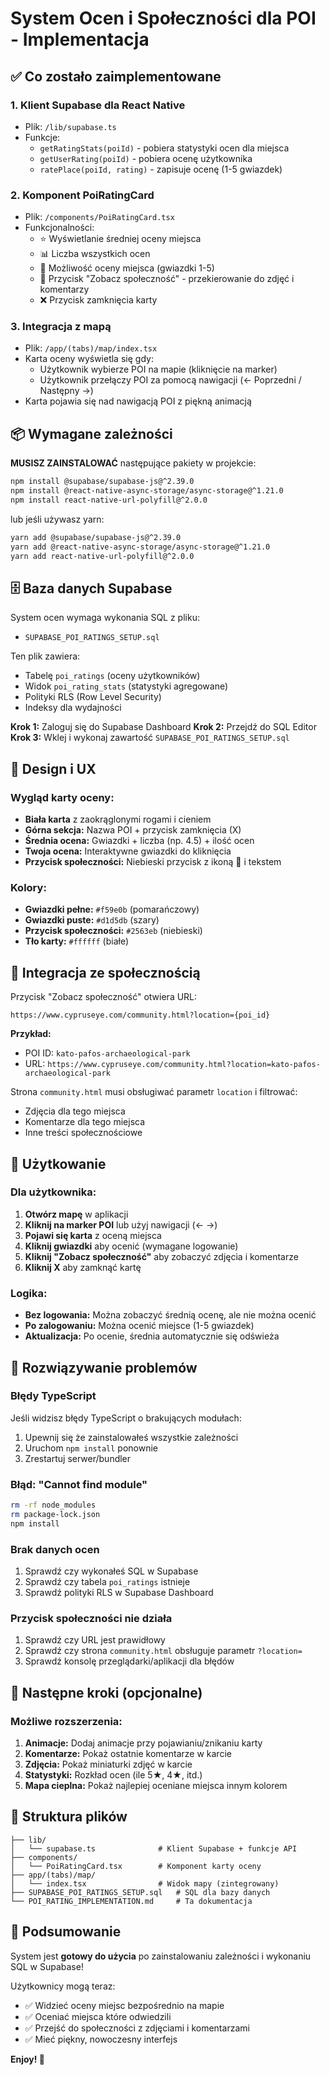 # System Ocen i Społeczności dla POI - Implementacja

## ✅ Co zostało zaimplementowane

### 1. **Klient Supabase dla React Native**
- Plik: `/lib/supabase.ts`
- Funkcje:
  - `getRatingStats(poiId)` - pobiera statystyki ocen dla miejsca
  - `getUserRating(poiId)` - pobiera ocenę użytkownika
  - `ratePlace(poiId, rating)` - zapisuje ocenę (1-5 gwiazdek)

### 2. **Komponent PoiRatingCard**
- Plik: `/components/PoiRatingCard.tsx`
- Funkcjonalności:
  - ⭐ Wyświetlanie średniej oceny miejsca
  - 📊 Liczba wszystkich ocen
  - 🎯 Możliwość oceny miejsca (gwiazdki 1-5)
  - 📸 Przycisk "Zobacz społeczność" - przekierowanie do zdjęć i komentarzy
  - ❌ Przycisk zamknięcia karty

### 3. **Integracja z mapą**
- Plik: `/app/(tabs)/map/index.tsx`
- Karta oceny wyświetla się gdy:
  - Użytkownik wybierze POI na mapie (kliknięcie na marker)
  - Użytkownik przełączy POI za pomocą nawigacji (← Poprzedni / Następny →)
- Karta pojawia się nad nawigacją POI z piękną animacją

## 📦 Wymagane zależności

**MUSISZ ZAINSTALOWAĆ** następujące pakiety w projekcie:

```bash
npm install @supabase/supabase-js@^2.39.0
npm install @react-native-async-storage/async-storage@^1.21.0
npm install react-native-url-polyfill@^2.0.0
```

lub jeśli używasz yarn:

```bash
yarn add @supabase/supabase-js@^2.39.0
yarn add @react-native-async-storage/async-storage@^1.21.0
yarn add react-native-url-polyfill@^2.0.0
```

## 🗄️ Baza danych Supabase

System ocen wymaga wykonania SQL z pliku:
- `SUPABASE_POI_RATINGS_SETUP.sql`

Ten plik zawiera:
- Tabelę `poi_ratings` (oceny użytkowników)
- Widok `poi_rating_stats` (statystyki agregowane)
- Polityki RLS (Row Level Security)
- Indeksy dla wydajności

**Krok 1:** Zaloguj się do Supabase Dashboard
**Krok 2:** Przejdź do SQL Editor
**Krok 3:** Wklej i wykonaj zawartość `SUPABASE_POI_RATINGS_SETUP.sql`

## 🎨 Design i UX

### Wygląd karty oceny:
- **Biała karta** z zaokrąglonymi rogami i cieniem
- **Górna sekcja:** Nazwa POI + przycisk zamknięcia (X)
- **Średnia ocena:** Gwiazdki + liczba (np. 4.5) + ilość ocen
- **Twoja ocena:** Interaktywne gwiazdki do kliknięcia
- **Przycisk społeczności:** Niebieski przycisk z ikoną 📸 i tekstem

### Kolory:
- **Gwiazdki pełne:** `#f59e0b` (pomarańczowy)
- **Gwiazdki puste:** `#d1d5db` (szary)
- **Przycisk społeczności:** `#2563eb` (niebieski)
- **Tło karty:** `#ffffff` (białe)

## 🔗 Integracja ze społecznością

Przycisk "Zobacz społeczność" otwiera URL:
```
https://www.cypruseye.com/community.html?location={poi_id}
```

**Przykład:** 
- POI ID: `kato-pafos-archaeological-park`
- URL: `https://www.cypruseye.com/community.html?location=kato-pafos-archaeological-park`

Strona `community.html` musi obsługiwać parametr `location` i filtrować:
- Zdjęcia dla tego miejsca
- Komentarze dla tego miejsca
- Inne treści społecznościowe

## 📱 Użytkowanie

### Dla użytkownika:
1. **Otwórz mapę** w aplikacji
2. **Kliknij na marker POI** lub użyj nawigacji (← →)
3. **Pojawi się karta** z oceną miejsca
4. **Kliknij gwiazdki** aby ocenić (wymagane logowanie)
5. **Kliknij "Zobacz społeczność"** aby zobaczyć zdjęcia i komentarze
6. **Kliknij X** aby zamknąć kartę

### Logika:
- **Bez logowania:** Można zobaczyć średnią ocenę, ale nie można ocenić
- **Po zalogowaniu:** Można ocenić miejsce (1-5 gwiazdek)
- **Aktualizacja:** Po ocenie, średnia automatycznie się odświeża

## 🔧 Rozwiązywanie problemów

### Błędy TypeScript
Jeśli widzisz błędy TypeScript o brakujących modułach:
1. Upewnij się że zainstalowałeś wszystkie zależności
2. Uruchom `npm install` ponownie
3. Zrestartuj serwer/bundler

### Błąd: "Cannot find module"
```bash
rm -rf node_modules
rm package-lock.json
npm install
```

### Brak danych ocen
1. Sprawdź czy wykonałeś SQL w Supabase
2. Sprawdź czy tabela `poi_ratings` istnieje
3. Sprawdź polityki RLS w Supabase Dashboard

### Przycisk społeczności nie działa
1. Sprawdź czy URL jest prawidłowy
2. Sprawdź czy strona `community.html` obsługuje parametr `?location=`
3. Sprawdź konsolę przeglądarki/aplikacji dla błędów

## 🎯 Następne kroki (opcjonalne)

### Możliwe rozszerzenia:
1. **Animacje:** Dodaj animacje przy pojawianiu/znikaniu karty
2. **Komentarze:** Pokaż ostatnie komentarze w karcie
3. **Zdjęcia:** Pokaż miniaturki zdjęć w karcie
4. **Statystyki:** Rozkład ocen (ile 5★, 4★, itd.)
5. **Mapa cieplna:** Pokaż najlepiej oceniane miejsca innym kolorem

## 📝 Struktura plików

```
├── lib/
│   └── supabase.ts              # Klient Supabase + funkcje API
├── components/
│   └── PoiRatingCard.tsx        # Komponent karty oceny
├── app/(tabs)/map/
│   └── index.tsx                # Widok mapy (zintegrowany)
├── SUPABASE_POI_RATINGS_SETUP.sql   # SQL dla bazy danych
└── POI_RATING_IMPLEMENTATION.md     # Ta dokumentacja
```

## 🌟 Podsumowanie

System jest **gotowy do użycia** po zainstalowaniu zależności i wykonaniu SQL w Supabase!

Użytkownicy mogą teraz:
- ✅ Widzieć oceny miejsc bezpośrednio na mapie
- ✅ Oceniać miejsca które odwiedzili
- ✅ Przejść do społeczności z zdjęciami i komentarzami
- ✅ Mieć piękny, nowoczesny interfejs

**Enjoy! 🎉**
